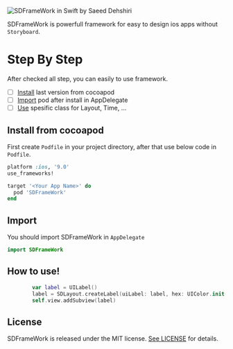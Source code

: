 ![SDFrameWork in Swift by [Saeed Dehshiri](https://dehshiri.com)](https://api.dehshiri.com/media/images/iResume.png)

SDFrameWork is powerfull framework for easy to design ios apps without `Storyboard`.

# Step By Step
After checked all step, you can easily to use framework.

- [ ] [Install](#install-from-cocoapod) last version from cocoapod
- [ ] [Import](#import) pod after install in AppDelegate
- [ ] [Use](#how-to-use!) spesific class for Layout, Time, ...

## Install from cocoapod

First create `Podfile` in your project directory, after that use below code in `Podfile`.

```ruby
platform :ios, '9.0'
use_frameworks!

target '<Your App Name>' do
  pod 'SDFrameWork'
end
```

## Import

You should import SDFrameWork in `AppDelegate`

```swift
import SDFrameWork
```

## How to use!

```swift
        var label = UILabel()
        label = SDLayout.createLabel(uiLabel: label, hex: UIColor.init(red: 20, green: 20, blue: 20, alpha: 1.0), x: 20, y: 30, h: 30, w: 100, txt: "SAMPLE label")
        self.view.addSubview(label)
```

## License

SDFrameWork is released under the MIT license. [See LICENSE](https://github.com/SaeedDehshiri/SDFrameWork/blob/master/LICENSE) for details.
